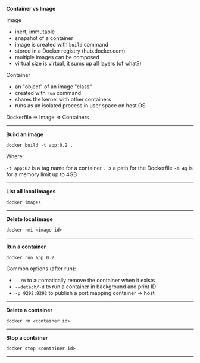 **Container vs Image**

Image
- inert, immutable
- snapshot of a container
- image is created with `build` command
- stored in a Docker registry (hub.docker.com)
- multiple images can be composed
- virtual size is virtual, it sums up all layers (of what?)

Container
- an "object" of an image "class"
- created with `run` command
- shares the kernel with other containers
- runs as an isolated process in user space on host OS

Dockerfile => Image => Containers

---

**Build an image**

`docker build -t app:0.2 .`

Where:

`-t app:02` is a tag name for a container
`.` is a path for the Dockerfile
`-m 4g` is for a memory limit up to 4GB

---

**List all local images**

`docker images`

---

**Delete local image**

`docker rmi <image id>`

---

**Run a container**

`docker run app:0.2`

Common options (after run):
- `--rm` to automatically remove the container when it exists
- `--detach/-d` to run a container in background and print ID
- `-p 9292:9292` to publish a port mapping container => host

---

**Delete a container**

`docker rm <container id>`

---

**Stop a container**

`docker stop <container id>`

---
